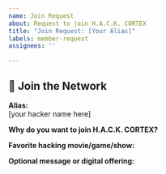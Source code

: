 ```yaml
---
name: Join Request
about: Request to join H.A.C.K. CORTEX
title: "Join Request: [Your Alias]"
labels: member-request
assignees: ''

---
```


## 🧠 Join the Network

**Alias:**  
[your hacker name here]

**Why do you want to join H.A.C.K. CORTEX?**

**Favorite hacking movie/game/show:**  

**Optional message or digital offering:**
